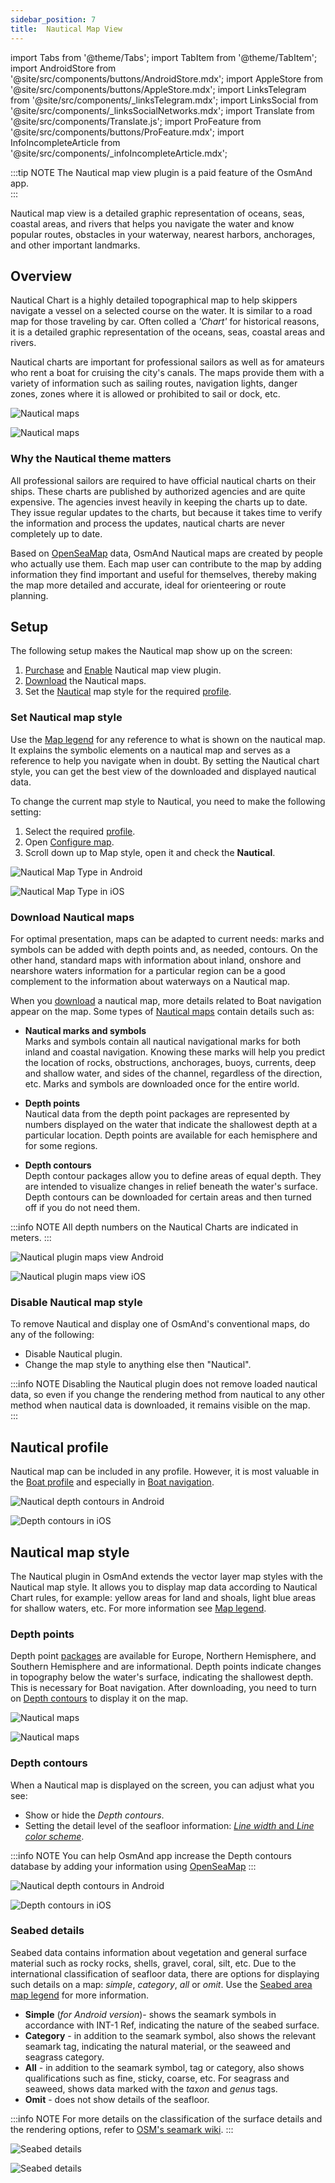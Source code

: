 ```yaml
---
sidebar_position: 7
title:  Nautical Map View
---
```


import Tabs from '@theme/Tabs';
import TabItem from '@theme/TabItem';
import AndroidStore from '@site/src/components/buttons/AndroidStore.mdx';
import AppleStore from '@site/src/components/buttons/AppleStore.mdx';
import LinksTelegram from '@site/src/components/_linksTelegram.mdx';
import LinksSocial from '@site/src/components/_linksSocialNetworks.mdx';
import Translate from '@site/src/components/Translate.js';
import ProFeature from '@site/src/components/buttons/ProFeature.mdx';
import InfoIncompleteArticle from '@site/src/components/_infoIncompleteArticle.mdx';

:::tip NOTE
The Nautical map view plugin is a paid feature of the OsmAnd app.  
:::

Nautical map view is a detailed graphic representation of oceans, seas, coastal areas, and rivers that helps you navigate the water and know popular routes, obstacles in your waterway, nearest harbors, anchorages, and other important landmarks.  


## Overview

Nautical Chart is a highly detailed topographical map to help skippers navigate a vessel on a selected course on the water. It is similar to a road map for those traveling by car. Often colled a *'Chart'* for historical reasons, it is a detailed graphic representation of the oceans, seas, coastal areas and rivers.  

Nautical charts are important for professional sailors as well as for amateurs who rent a boat for cruising the city's canals. The maps provide them with a variety of information such as sailing routes, navigation lights, danger zones, zones where it is allowed or prohibited to sail or dock, etc.  

<Tabs groupId="operating-systems">

<TabItem value="android" label="Android">

![Nautical maps](@site/static/img/plugins/nautical-charts/nautical_pl_3.png) 

</TabItem>

<TabItem value="ios" label="iOS">

![Nautical maps](@site/static/img/plugins/nautical-charts/nautical_pl_4.png) 

</TabItem>

</Tabs>

 
### Why the Nautical theme matters 

All professional sailors are required to have official nautical charts on their ships. These charts are published by authorized agencies and are quite expensive. The agencies invest heavily in keeping the charts up to date. They issue regular updates to the charts, but because it takes time to verify the information and process the updates, nautical charts are never completely up to date.

Based on [OpenSeaMap](https://wiki.openstreetmap.org/wiki/OpenSeaMap) data, OsmAnd Nautical maps are created by people who actually use them. Each map user can contribute to the map by adding information they find important and useful for themselves, thereby making the map more detailed and accurate, ideal for orienteering or route planning.  


## Setup   

The following setup makes the Nautical map show up on the screen: 
1. [Purchase](../plugins/configure-plugins.md#purchase) and [Enable](../plugins/configure-plugins.md#enable--disable) Nautical map view plugin.  
2. [Download](#download-nautical-maps) the Nautical maps.  
3. Set the [Nautical](#set-nautical-map-style) map style for the required [profile](../personal/profiles.md).   


### Set Nautical map style

Use the [Map legend](../../user/map-legend/nautical-map.md) for any reference to what is shown on the nautical map. It explains the symbolic elements on a nautical map and serves as a reference to help you navigate when in doubt. By setting the Nautical chart style, you can get the best view of the downloaded and displayed nautical data.  

To change the current map style to Nautical, you need to make the following setting:  

1. Select the required [profile](../personal/profiles.md).  
2. Open [Configure map](../map/configure-map-menu.md).  
3. Scroll down up to Map style, open it and check the **Nautical**. 

<Tabs groupId="operating-systems">

<TabItem value="android" label="Android">  

 *<Translate android="true" ids="shared_string_menu,configure_map,map_widget_map_rendering,map_widget_renderer,nautical_renderer"/>*  

![Nautical Map Type in Android](@site/static/img/plugins/nautical-charts/and_map_style1.png)

</TabItem>

<TabItem value="ios" label="iOS">  

*<Translate ios="true" ids="shared_string_menu,configure_map,map_settings_type,map_settings_offline"/>*  

![Nautical Map Type in iOS](@site/static/img/plugins/nautical-charts/ios_nautical_map_type1.png)

</TabItem>

</Tabs>


### Download Nautical maps  

For optimal presentation, maps can be adapted to current needs: marks and symbols can be added with depth points and, as needed, contours. On the other hand, standard maps with information about inland, onshore and nearshore waters information for a particular region can be a good complement to the information about waterways on a Nautical map.  

When you [download](../start-with/download-maps.md) a nautical map, more details related to Boat navigation appear on the map. Some types of [Nautical maps](../start-with/download-maps.md#type-of-maps) contain details such as:  

- **Nautical marks and symbols**   
Marks and symbols contain all nautical navigational marks for both inland and coastal navigation. Knowing these marks will help you predict the location of rocks, obstructions, anchorages, buoys, currents, deep and shallow water, and sides of the channel, regardless of the direction, etc. Marks and symbols are downloaded once for the entire world.    

- **Depth points**   
Nautical data from the depth point packages are represented by numbers displayed on the water that indicate the shallowest depth at a particular location. Depth points are available for each hemisphere and for some regions.     

- **Depth contours**   
Depth contour packages allow you to define areas of equal depth.  They are intended to visualize changes in relief beneath the water's surface. Depth contours can be downloaded for certain areas and then turned off if you do not need them.   

:::info NOTE
All depth numbers on the Nautical Charts are indicated in meters. 
:::

<Tabs groupId="operating-systems">

<TabItem value="android" label="Android">  

*<Translate android="true" ids="shared_string_menu,maps_and_resources,nautical_maps"/>*  

![Nautical plugin maps view Android](@site/static/img/plugins/nautical-charts/plugin_nautical_view_android.png)

</TabItem>

<TabItem value="ios" label="iOS">  

*<Translate ios="true" ids="shared_string_menu,res_mapsres,region_nautical"/>*  

![Nautical plugin maps view iOS](@site/static/img/plugins/nautical-charts/plugin_nautical_view_ios.png)

</TabItem>

</Tabs>


### Disable Nautical map style

To remove Nautical and display one of OsmAnd's conventional maps, do any of the following:

- Disable Nautical plugin. 
- Change the map style to anything else then "Nautical". 

:::info NOTE
Disabling the Nautical plugin does not remove loaded nautical data, so even if you change the rendering method from nautical to any other method when nautical data is downloaded, it remains visible on the map.  
:::


## Nautical profile

Nautical map can be included in any profile. However, it is most valuable in the [Boat profile](../personal/profiles.md) and especially in [Boat navigation](../navigation/routing/boat-navigation.md).  

<Tabs groupId="operating-systems">

<TabItem value="android" label="Android">  

*<Translate android="true" ids="shared_string_menu,shared_string_settings,application_profiles"/>*  

![Nautical depth contours in Android](@site/static/img/plugins/nautical-charts/and_boat_profile-2.png)

</TabItem>

<TabItem value="ios" label="iOS">  

*<Translate ios="true" ids="shared_string_menu,shared_string_settings,app_profiles"/>*    

![Depth contours in iOS](@site/static/img/plugins/nautical-charts/ios_boat_profile-2.png)

</TabItem>

</Tabs>


## Nautical map style

The Nautical plugin in OsmAnd extends the vector layer map styles with the Nautical map style. It allows you to display map data according to Nautical Chart rules, for example: yellow areas for land and shoals, light blue areas for shallow waters, etc. For more information see [Map legend](../../user/map-legend/nautical-map.md).  


### Depth points

Depth point [packages](../start-with/download-maps.md#type-of-maps) are available for Europe, Northern Hemisphere, and Southern Hemisphere and are informational. Depth points indicate changes in topography below the water's surface, indicating the shallowest depth. This is necessary for Boat navigation. After downloading, you need to turn on [Depth contours](#depth-contours) to display it on the map.  

<Tabs groupId="operating-systems">

<TabItem value="android" label="Android">

![Nautical maps](@site/static/img/plugins/nautical-charts/and_depth_points.png) 

</TabItem>

<TabItem value="ios" label="iOS">

![Nautical maps](@site/static/img/plugins/nautical-charts/ios_depth_points.png) 

</TabItem>

</Tabs>


### Depth contours  

When a Nautical map is displayed on the screen, you can adjust what you see:

- Show or hide the *Depth contours*.
- Setting the detail level of the seafloor information: [*Line width* and *Line color scheme*](../map/vector-maps.md#-nautical-depth). 

:::info NOTE
You can help OsmAnd app increase the Depth contours database by adding your information using [OpenSeaMap](https://map.openseamap.org/) 
:::

<Tabs groupId="operating-systems">

<TabItem value="android" label="Android">  

*<Translate android="true" ids="shared_string_menu,configure_map,shared_string_show,nautical_depth"/>*  

![Nautical depth contours in Android](@site/static/img/plugins/nautical-charts/and_depth_contours-3.png)

</TabItem>

<TabItem value="ios" label="iOS">  

*<Translate ios="true" ids="shared_string_menu,configure_map,map_settings_style,nautical_depth"/>*    

![Depth contours in iOS](@site/static/img/plugins/nautical-charts/ios_depth_contours-2.png)

</TabItem>

</Tabs>


### Seabed details

Seabed data contains information about vegetation and general surface material such as rocky rocks, shells, gravel, coral, silt, etc. Due to the international classification of seafloor data, there are options for displaying such details on a map: *simple*, *category*, *all* or *omit*. Use the [Seabed area map legend](../map-legend/nautical-map.md#seabed-area) for more information.    

- **Simple** (*for Android version*)- shows the seamark symbols in accordance with INT-1 Ref, indicating the nature of the seabed surface.  
- **Category** - in addition to the seamark symbol, also shows the relevant seamark tag, indicating the natural material, or the seaweed and seagrass category. 
- **All** - in addition to the seamark symbol, tag or category, also shows qualifications such as fine, sticky, coarse, etc. For seagrass and seaweed, shows data marked with the *taxon* and *genus* tags.  
- **Omit** - does not show details of the seafloor.  

:::info NOTE
For more details on the classification of the surface details and the rendering options, refer to [OSM's seamark wiki](https://wiki.openstreetmap.org/wiki/Seamarks/INT-1_Section_J).
:::  
 
<Tabs groupId="operating-systems">

<TabItem value="android" label="Android">  

*<Translate android="true" ids="shared_string_menu,configure_map,rendering_category_others,rendering_attr_seabedDetail_name"/>*  

![Seabed details](@site/static/img/plugins/nautical-charts/and_seabed_details1.png)

</TabItem>

<TabItem value="ios" label="iOS">  

*<Translate ios="true" ids="shared_string_menu,configure_map,map_settings_style,nautical_depth"/>*     

![Seabed details](@site/static/img/plugins/nautical-charts/ios_seabed_details.png)

</TabItem>

</Tabs>
